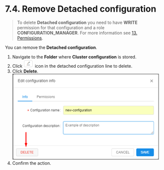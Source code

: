 # 7.4. Remove Detached configuration

> To delete **Detached configuration** you need to have **WRITE** permission for that configuration and a role **CONFIGURATION\_MANAGER**. For more information see [13. Permissions](../13_Permissions/13._Permissions.md).

You can remove the **Detached configuration**.

1. Navigate to the **Folder** where **Cluster configuration** is stored.
2. Click ![CP_RemoveDetachedconfiguration](attachments/RemoveDetachedconfiguration_1.png) icon in the detached configuration line to delete.
3. Click **Delete**.  
    ![CP_RemoveDetachedconfiguration](attachments/RemoveDetachedconfiguration_2.png)
4. Confirm the action.